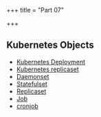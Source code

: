 +++
title = "Part 07"

+++
## Kubernetes Objects
- [Kubernetes Deployment](https://k8s.selfstudy.space/part03/index.html#deployment)
- [Kubernetes replicaset](https://k8s.selfstudy.space/part03/index.html#replicaset)
- [Daemonset](https://k8s.selfstudy.space/part03/index.html#daemonsethttpskubernetesiodocsconceptsworkloadscontrollersdaemonset)
- [Statefulset](https://k8s.selfstudy.space/part04/index.html#statefulsets)
- [Replicaset](https://k8s.selfstudy.space/part03/index.html#replicaset)
- [Job](https://k8s.selfstudy.space/part03/index.html#job)
- [cronjob](https://k8s.selfstudy.space/part03/index.html#cronjob)
  



